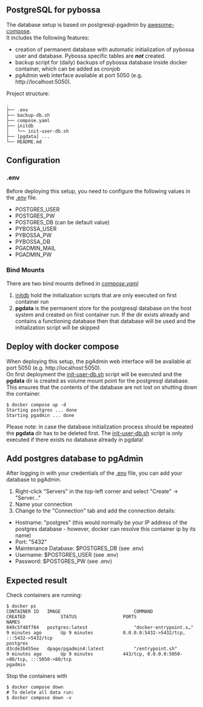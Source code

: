 ## PostgreSQL for pybossa
The database setup is based on postgresql-pgadmin by [awesome-compose](https://github.com/docker/awesome-compose/tree/master/postgresql-pgadmin).  
It includes the following features:
- creation of permanent database with automatic initialization of pybossa user and database. Pybossa specific tables are **_not_** created.
- backup script for (daily) backups of pybossa database inside docker container, which can be added as cronjob
- pgAdmin web interface available at port 5050 (e.g. http://localhost:5050).

Project structure:
```
.
├── .env
├── backup-db.sh
├── compose.yaml
├── initdb
│   └── init-user-db.sh
├── [pgdata] ...
└── README.md
```

## Configuration

### .env
Before deploying this setup, you need to configure the following values in the [.env](.env) file.
- POSTGRES_USER
- POSTGRES_PW
- POSTGRES_DB (can be default value)
- PYBOSSA_USER
- PYBOSSA_PW
- PYBOSSA_DB
- PGADMIN_MAIL
- PGADMIN_PW

### Bind Mounts
There are two bind mounts defined in [_compose.yaml_](compose.yaml) 
1. [initdb](initdb) hold the initialization scripts that are only executed on first container run
2. **pgdata** is the permanent store for the postgresql database on the host system and created on first container run. If the dir exists already and contains a functioning database then that database will be used and the initialization script will be skipped
 
## Deploy with docker compose
When deploying this setup, the pgAdmin web interface will be available at port 5050 (e.g. http://localhost:5050).  
On first deployment the [init-user-db.sh](initdb/init-user-db.sh) script will be executed and the **pgdata** dir is created as volume mount point for the postgresql database. 
This ensures that the contents of the database are not lost on shutting down the container.

``` shell
$ docker compose up -d
Starting postgres ... done
Starting pgadmin ... done
```
Please note: in case the database initialization process should be repeated the **pgdata** dir has to be deleted first. The [init-user-db.sh](initdb/init-user-db.sh) script is only executed if there exists no database already in pgdata! 

## Add postgres database to pgAdmin
After logging in with your credentials of the [.env](.env) file, you can add your database to pgAdmin. 
1. Right-click "Servers" in the top-left corner and select "Create" -> "Server..."
2. Name your connection
3. Change to the "Connection" tab and add the connection details:
- Hostname: "postgres" (this would normally be your IP address of the postgres database - however, docker can resolve this container ip by its name)
- Port: "5432"
- Maintenance Database: $POSTGRES_DB (see .env)
- Username: $POSTGRES_USER (see .env)
- Password: $POSTGRES_PW (see .env)
  
## Expected result

Check containers are running:
```
$ docker ps
CONTAINER ID   IMAGE                           COMMAND                  CREATED             STATUS                 PORTS                                                                                  NAMES
849c5f48f784   postgres:latest                 "docker-entrypoint.s…"   9 minutes ago       Up 9 minutes           0.0.0.0:5432->5432/tcp, :::5432->5432/tcp                                              postgres
d3cde3b455ee   dpage/pgadmin4:latest           "/entrypoint.sh"         9 minutes ago       Up 9 minutes           443/tcp, 0.0.0.0:5050->80/tcp, :::5050->80/tcp                                         pgadmin
```

Stop the containers with
``` shell
$ docker compose down
# To delete all data run:
$ docker compose down -v
```
